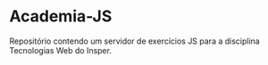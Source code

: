 # Academia-JS
Repositório contendo um servidor de exercícios JS para a disciplina Tecnologias Web do Insper.
